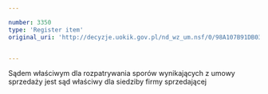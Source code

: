 ```yaml
---

number: 3350
type: 'Register item'
original_uri: 'http://decyzje.uokik.gov.pl/nd_wz_um.nsf/0/98A107B91DB03AB4C1257A3300308281?OpenDocument'


---
```


Sądem właściwym dla rozpatrywania sporów wynikających z umowy sprzedaży jest sąd właściwy dla siedziby firmy sprzedającej
